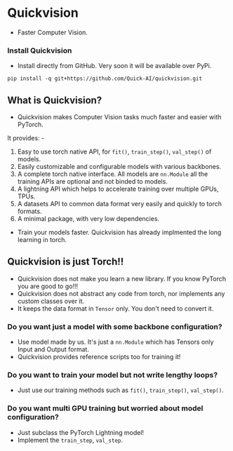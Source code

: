 # Quickvision

- Faster Computer Vision.

### Install Quickvision

- Install directly from GitHub. Very soon it will be available over PyPi.

```
pip install -q git+https://github.com/Quick-AI/quickvision.git
```

## What is Quickvision?

- Quickvision makes Computer Vision tasks much faster and easier with PyTorch.

It provides: -

1. Easy to use torch native API, for `fit()`, `train_step()`, `val_step()` of models.
2. Easily customizable and configurable models with various backbones.
3. A complete torch native interface. All models are `nn.Module` all the training APIs are optional and not binded to models.
4. A lightning API which helps to accelerate training over multiple GPUs, TPUs.
5. A datasets API to common data format very easily and quickly to torch formats.
6. A minimal package, with very low dependencies.

- Train your models faster. Quickvision has already implmented the long learning in torch.

## Quickvision is just Torch!!

- Quickvision does not make you learn a new library. If you know PyTorch you are good to go!!!
- Quickvision does not abstract any code from torch, nor implements any custom classes over it.
- It keeps the data format in `Tensor` only. You don't need to convert it.

### Do you want just a model with some backbone configuration?

- Use model made by us. It's just a `nn.Module` which has Tensors only Input and Output format.
- Quickvision provides reference scripts too for training it!

### Do you want to train your model but not write lengthy loops?

- Just use our training methods such as `fit()`, `train_step()`, `val_step()`.

### Do you want multi GPU training but worried about model configuration?

- Just subclass the PyTorch Lightning model! 
- Implement the `train_step`, `val_step`.
